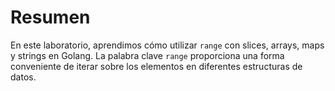 # Resumen

En este laboratorio, aprendimos cómo utilizar `range` con slices, arrays, maps y strings en Golang. La palabra clave `range` proporciona una forma conveniente de iterar sobre los elementos en diferentes estructuras de datos.
